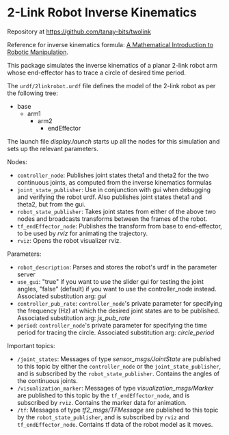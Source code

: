 2-Link Robot Inverse Kinematics
==========================
Repository at https://github.com/tanay-bits/twolink

Reference for inverse kinematics formula: [A Mathematical Introduction to Robotic Manipulation](http://www.cds.caltech.edu/~murray/mlswiki/index.php/Main_Page "Reference").

This package simulates the inverse kinematics of a planar 2-link robot arm whose end-effector has to trace a circle of desired time period.

The `urdf/2linkrobot.urdf` file defines the model of the 2-link robot as per the following tree:
*  base
    *  arm1
         *  arm2
             *  endEffector

The launch file *display.launch* starts up all the nodes for this simulation and sets up the relevant parameters.  

Nodes:
*   `controller_node`: Publishes joint states theta1 and theta2 for the two continuous joints, as computed from the inverse kinematics formulas
*   `joint_state_publisher`: Use in conjunction with gui when debugging and verifying the robot urdf. Also publishes joint states theta1 and theta2, but from the gui.
*   `robot_state_publisher`: Takes joint states from either of the above two nodes and broadcasts transforms between the frames of the robot.
*   `tf_endEffector_node`: Publishes the transform from base to end-effector, to be used by *rviz* for animating the trajectory.
*   `rviz`: Opens the robot visualizer rviz.

Parameters:
*   `robot_description`: Parses and stores the robot's urdf in the parameter server
*   `use_gui`: "true" if you want to use the slider gui for testing the joint angles, "false" (default) if you want to use the controller_node instead. Associated substitution arg: *gui*
*   `controller_pub_rate`: `controller_node`'s private parameter for specifying the frequency (Hz) at which the desired joint states are to be published. Associated substitution arg: *js_pub_rate*
*   `period`: `controller_node`'s private parameter for specifying the time period for tracing the circle. Associated substitution arg: *circle_period*

Important topics:
*   `/joint_states`: Messages of type *sensor_msgs/JointState* are published to this topic by either the `controller_node` or the `joint_state_publisher`, and is subscribed by the `robot_state_publisher`. Contains the angles of the continuous joints.
*   `/visualization_marker`: Messages of type *visualization_msgs/Marker* are published to this topic by the `tf_endEffector_node`, and is subscribed by `rviz`. Contains the marker data for animation.
*   `/tf`: Messages of type *tf2_msgs/TFMessage* are published to this topic by the `robot_state_publisher`, and is subscribed by `rviz` and `tf_endEffector_node`. Contains tf data of the robot model as it moves.
